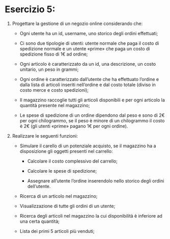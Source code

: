 # Esercizio 5:

1. Progettare la gestione di un negozio online considerando che:

    - Ogni utente ha un id, username, uno storico degli ordini effettuati;
    
    - Ci sono due tipologie di utenti: utente normale che paga il costo di spedizione normale e un utente «prime» che paga un costo di spedizione fisso di 1€ ad ordine;

    - Ogni articolo è caratterizzato da un id, una descrizione, un costo unitario, un peso in grammi;

    - Ogni ordine è caratterizzato dall’utente che ha effettuato l’ordine e dalla lista di articoli inseriti nell’ordine e dal costo totale (diviso in costo merce e costo spedizioni);

    - Il magazzino raccoglie tutti gli articoli disponibili e per ogni articolo la quantità presente nel magazzino;

    - Le spese di spedizione di un ordine dipendono dal peso e sono di 2€ per ogni chilogrammo, se il peso è minore di un chilogrammo il costo è 2€ (gli utenti «prime» pagano 1€ per ogni ordine).

2. Realizzare le seguenti funzioni:
    
    - Simulare il carello di un potenziale acquisto, se il magazzino ha a disposizione gli oggetti presenti nel carrello:

        - Calcolare il costo complessivo del carrello;

        - Calcolare le spese di spedizione;

        - Assegnare all’utente l’ordine inserendolo nello storico degli ordini dell’utente.

    - Ricerca di un articolo nel magazzino;

    - Visualizzazione di tutte gli ordini di un utente;

    - Ricerca degli articoli nel magazzino la cui disponibilità è inferiore ad una certa quantità;

    - Lista dei primi 5 articoli più venduti;